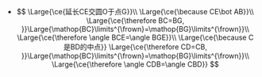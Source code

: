 -
  $$
  \Large{\ce{延长CE交圆O于点G}}\\
  \Large{\ce{\because CE\bot AB}}\\
  \Large{\ce{\therefore BC=BG, }}\Large{\mathop{BC}\limits^{\frown}=\mathop{BG}\limits^{\frown}}\\
  \Large{\ce{\therefore \angle BCE=\angle BGE}}\\
  \Large{\ce{\because C是BD的中点}}
  \Large{\ce{\therefore CD=CB, }}\Large{\mathop{BC}\limits^{\frown}=\mathop{BG}\limits^{\frown}}\\
  \Large{\ce{\therefore \angle CDB=\angle CBD}}
  $$